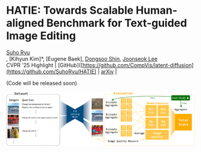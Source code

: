 # HATIE: Towards Scalable Human-aligned Benchmark for Text-guided Image Editing

[Suho Ryu](https://scholar.google.com/citations?user=fQCeEH0AAAAJ&hl)<br/>,
[Kihyun Kim]\*,
[Eugene Baek]\,
[Dongsoo Shin](),
[Joonseok Lee](https://viplab.snu.ac.kr/)<br/>
CVPR '25 Highlight |
[GitHub]([https://github.com/CompVis/latent-diffusion](https://github.com/SuhoRyu/HATIE) | [arXiv]([https://arxiv.org/abs/2112.10752](https://arxiv.org/abs/2505.00502)) | 

(Code will be released soon)

![t2i](images/main.png)
 
